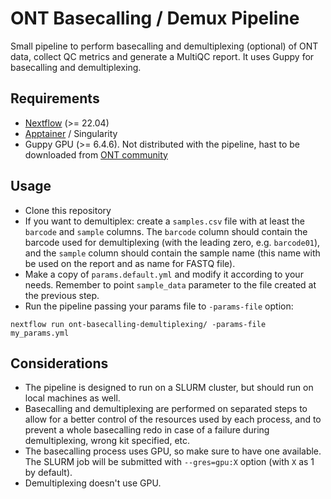 # ONT Basecalling / Demux Pipeline

Small pipeline to perform basecalling and demultiplexing (optional) of ONT data, collect QC metrics and generate a MultiQC report.
It uses Guppy for basecalling and demultiplexing.

## Requirements
- [Nextflow](https://www.nextflow.io/) (>= 22.04)
- [Apptainer](https://apptainer.org/) / Singularity
- Guppy GPU (>= 6.4.6). Not distributed with the pipeline, hast to be downloaded from [ONT community](https://community.nanoporetech.com/)

## Usage
- Clone this repository
- If you want to demultiplex: create a `samples.csv` file with at least the `barcode` and `sample` columns. The `barcode` column should contain the barcode used for demultiplexing (with the leading zero, e.g. `barcode01`), and the `sample` column should contain the sample name (this name with be used on the report and as name for FASTQ file).
- Make a copy of `params.default.yml` and modify it according to your needs. Remember to point `sample_data` parameter to the file created at the previous step.
- Run the pipeline passing your params file to `-params-file` option:
```
nextflow run ont-basecalling-demultiplexing/ -params-file my_params.yml
```

## Considerations
- The pipeline is designed to run on a SLURM cluster, but should run on local machines as well.
- Basecalling and demultiplexing are performed on separated steps to allow for a better control of the resources used by each process, and to prevent a whole basecalling redo in case of a failure during demultiplexing, wrong kit specified, etc.
- The basecalling process uses GPU, so make sure to have one available. The SLURM job will be submitted with `--gres=gpu:X` option (with `X` as 1 by default).
- Demultiplexing doesn't use GPU.